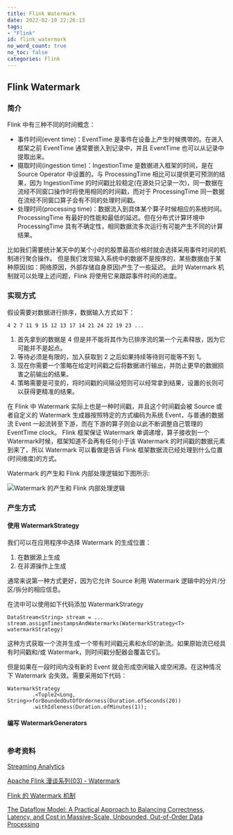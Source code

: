 ```yaml
---
title: Flink Watermark
date: 2022-02-10 22:26:13
tags:
- "Flink"
id: flink_watermark
no_word_count: true
no_toc: false
categories: Flink
---
```


## Flink Watermark

### 简介

Flink 中有三种不同的时间概念：

- 事件时间(event time)：EventTime 是事件在设备上产生时候携带的。在进入框架之前 EventTime 通常要嵌入到记录中，并且 EventTime 也可以从记录中提取出来。
- 摄取时间(ingestion time)：IngestionTime 是数据进入框架的时间，是在 Source Operator 中设置的。与 ProcessingTime 相比可以提供更可预测的结果，因为 IngestionTime 的时间戳比较稳定(在源处只记录一次)，同一数据在流经不同窗口操作时将使用相同的时间戳，而对于 ProcessingTime 同一数据在流经不同窗口算子会有不同的处理时间戳。
- 处理时间(processing time)：数据流入到具体某个算子时候相应的系统时间。ProcessingTime 有最好的性能和最低的延迟。但在分布式计算环境中 ProcessingTime 具有不确定性，相同数据流多次运行有可能产生不同的计算结果。

比如我们需要统计某天中的某个小时的股票最高价格时就会选择采用事件时间的机制进行聚合操作。
但是我们发现输入系统中的数据不是按序的，某些数据由于某种原因(如：网络原因，外部存储自身原因)产生了一些延迟。
此时 Watermark 机制就可以处理上述问题，Flink 将使用它来跟踪事件时间的进度。

### 实现方式

假设需要对数据进行排序，数据输入方式如下：

```text
4 2 7 11 9 15 12 13 17 14 21 24 22 19 23 ...
```

1. 首先拿到的数据是 4 但是并不能将其作为已排序流的第一个元素释放，因为它可能并不是起点。
2. 等待必须是有限的，加入获取到 2 之后如果持续等待则可能等不到 1。
3. 现在你需要一个策略在给定时间戳之后将数据进行输出，并防止更早的数据损害之前输出的结果。
4. 策略需要是可变的，将时间戳的间隔设短则可以经常拿到结果，设置的长则可以获得更精准的结果。

在 Flink 中 Watermark 实际上也是一种时间戳，并且这个时间戳会被 Source 或者自定义的 Watermark 生成器按照特定的方式编码为系统 Event，与普通的数据流 Event 一起流转至下游，而在下游的算子则会以此不断调整自己管理的 EventTime clock。
Flink 框架保证 Watermark 单调递增，算子接收到一个Watermark时候，框架知道不会再有任何小于该 Watermark 的时间戳的数据元素到来了，所以 Watermark 可以看做是告诉 Flink 框架数据流已经处理到什么位置(时间维度)的方式。

Watermark 的产生和 Flink 内部处理逻辑如下图所示:

![Watermark 的产生和 Flink 内部处理逻辑](https://s2.loli.net/2022/02/10/ASa1cG4vgtPHD6k.png)

### 产生方式

#### 使用 WatermarkStrategy

我们可以在应用程序中选择 Watermark 的生成位置：

1. 在数据源上生成
2. 在非源操作上生成

通常来说第一种方式更好，因为它允许 Source 利用 Watermark 逻辑中的分片/分区/拆分的相应信息。


在流中可以使用如下代码添加 WatermarkStrategy 

```text
DataStream<String> stream = ...
stream.assignTimestampsAndWatermarks(WatermarkStrategy<T> watermarkStrategy)
```

这种方式获取一个流并生成一个带有时间戳元素和水印的新流。如果原始流已经具有时间戳和/或 Watermark，则时间戳分配器会覆盖它们。

但是如果在一段时间内没有新的 Event 就会形成空闲输入或空闲源。在这种情况下 Watermark 会失效。需要采用如下代码：

```text
WatermarkStrategy
        .<Tuple2<Long, String>>forBoundedOutOfOrderness(Duration.ofSeconds(20))
        .withIdleness(Duration.ofMinutes(1));
```

#### 编写 WatermarkGenerators

```text

```

### 参考资料

[Streaming Analytics](https://nightlies.apache.org/flink/flink-docs-release-1.14/docs/learn-flink/streaming_analytics/)

[Apache Flink 漫谈系列(03) - Watermark](https://developer.aliyun.com/article/666056)

[Flink 的 Watermark 机制](https://www.cnblogs.com/rossiXYZ/p/12286407.html)

[The Dataflow Model: A Practical Approach to Balancing Correctness, Latency, and Cost in Massive-Scale, Unbounded, Out-of-Order Data Processing](https://research.google.com/pubs/archive/43864.pdf)